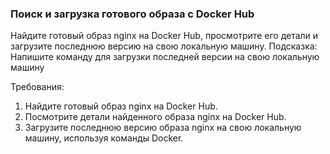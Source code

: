 
### Поиск и загрузка готового образа с Docker Hub

Найдите готовый образ nginx на Docker Hub, просмотрите его детали и загрузите последнюю версию на свою локальную машину. Подсказка: Напишите команду для загрузки последней версии на свою локальную машину

Требования:
1. Найдите готовый образ nginx на Docker Hub.
2. Посмотрите детали найденного образа nginx на Docker Hub.
3. Загрузите последнюю версию образа nginx на свою локальную машину, используя команды Docker.
